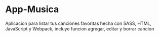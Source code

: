 # App-Musica
Aplicacion para listar tus canciones favoritas hecha con SASS, HTML, JavaScript y Webpack, incluye funcion agregar, editar y borrar cancion
